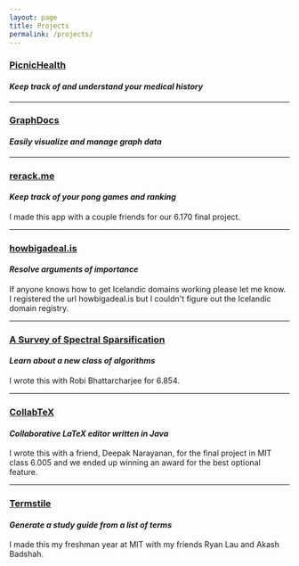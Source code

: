 ```yaml
---
layout: page
title: Projects
permalink: /projects/
---
```


### [PicnicHealth](http://www.picnichealth.com)
#### ***Keep track of and understand your medical history***

---------

### [GraphDocs](http://www.graphdocs.com)
#### ***Easily visualize and manage graph data***

---------

### [rerack.me](http://www.rerack.me)
#### ***Keep track of your pong games and ranking***

I made this app with a couple friends for our 6.170 final project.

-----

### [howbigadeal.is](http://howbigadeal.herokuapp.com/)
#### ***Resolve arguments of importance***

If anyone knows how to get Icelandic domains working please let me know.
I registered the url howbigadeal.is but I couldn't figure out the Icelandic
domain registry.

------

### [A Survey of Spectral Sparsification](/docs/spectral.pdf)
#### ***Learn about a new class of algorithms***

I wrote this with Robi Bhattarcharjee for 6.854.

-----

### [CollabTeX](https://github.com/vpontis/CollabTeX)
#### ***Collaborative LaTeX editor written in Java***
I wrote this with a friend, Deepak Narayanan, for the final project in MIT class 6.005
and we ended up winning an award for the best optional feature.

-----

### [Termstile](http://www.Termstile.com)
#### ***Generate a study guide from a list of terms***

I made this my freshman year at MIT with my friends Ryan Lau and Akash
Badshah.
